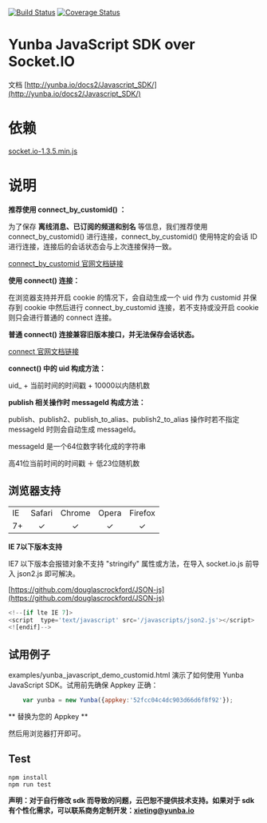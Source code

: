 [![Build Status](https://travis-ci.org/yunba/yunba-javascript-sdk.png?branch=master)](http://travis-ci.org/yunba/yunba-javascript-sdk)
[![Coverage Status](https://coveralls.io/repos/yunba/yunba-javascript-sdk/badge.svg?branch=master&service=github)](https://coveralls.io/github/yunba/yunba-javascript-sdk?branch=master)

# Yunba JavaScript SDK over Socket.IO

文档 
[http://yunba.io/docs2/Javascript_SDK/](http://yunba.io/docs2/Javascript_SDK/)

# 依赖
[socket.io-1.3.5.min.js](examples/javascripts/socket.io-1.3.5.min.js)

# 说明

**推荐使用 connect_by_customid() ：**

为了保存 **离线消息、已订阅的频道和别名** 等信息，我们推荐使用  connect_by_customid() 进行连接，connect_by_customid() 使用特定的会话 ID 进行连接，连接后的会话状态会与上次连接保持一致。

[connect_by_customid 官网文档链接](http://yunba.io/docs2/Javascript_SDK/#connect_by_customid)


**使用 connect() 连接：**

在浏览器支持并开启 cookie 的情况下，会自动生成一个 uid 作为 customid 并保存到 cookie 中然后进行 connect_by_customid 连接，若不支持或没开启 cookie 则只会进行普通的 connect 连接。

**普通 connect() 连接兼容旧版本接口，并无法保存会话状态。**

[connect 官网文档链接](http://yunba.io/docs2/Javascript_SDK/#connect)

**connect() 中的 uid 构成方法：**

uid_ + 当前时间的时间戳 + 10000以内随机数

**publish 相关操作时 messageId 构成方法：**

publish、publish2、publish_to_alias、publish2_to_alias 操作时若不指定 messageId 时则会自动生成 messageId。

messageId 是一个64位数字转化成的字符串

高41位当前时间的时间戳 ＋ 低23位随机数

## 浏览器支持
<table>
  <tbody>
    <tr>
      <td>IE</td>
      <td>Safari</td>
      <td>Chrome</td>
      <td>Opera</td>
      <td>Firefox</td>
    </tr>
    <tr>
      <td align="center">7+</td>
      <td align="center">✓</td>
      <td align="center">✓</td>
      <td align="center">✓</td>
      <td align="center">✓</td>
    </tr>
  </tbody>
</table>

**IE 7以下版本支持**

IE7 以下版本会报错对象不支持 "stringify" 属性或方法，在导入 socket.io.js 前导入 json2.js 即可解决。

[https://github.com/douglascrockford/JSON-js](https://github.com/douglascrockford/JSON-js)

```javascript
<!--[if lte IE 7]>
<script  type='text/javascript' src='/javascripts/json2.js'></script>
<![endif]-->
```

## 试用例子

examples/yunba_javascript_demo_customid.html 演示了如何使用 Yunba JavaScript SDK。试用前先确保 Appkey 正确：

```javascript
	var yunba = new Yunba({appkey:'52fcc04c4dc903d66d6f8f92'});
```

** 替换为您的 Appkey **

然后用浏览器打开即可。

## Test  
```
npm install
npm run test
```
**声明：对于自行修改 sdk 而导致的问题，云巴恕不提供技术支持。如果对于 sdk 有个性化需求，可以联系商务定制开发：xieting@yunba.io**


